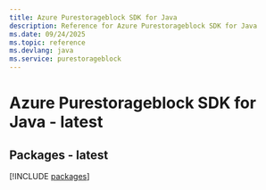 ```yaml
---
title: Azure Purestorageblock SDK for Java
description: Reference for Azure Purestorageblock SDK for Java
ms.date: 09/24/2025
ms.topic: reference
ms.devlang: java
ms.service: purestorageblock
---
```

# Azure Purestorageblock SDK for Java - latest
## Packages - latest
[!INCLUDE [packages](purestorageblock-index.md)]
